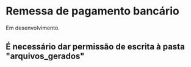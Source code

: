 # Remessa de pagamento bancário

Em desenvolvimento.

## É necessário dar permissão de escrita à pasta "arquivos_gerados"
